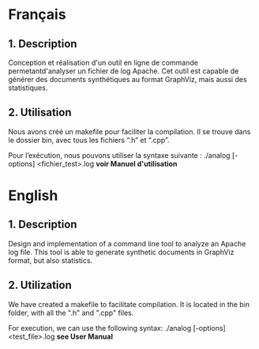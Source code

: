 # Français

## 1. Description 

Conception et réalisation d'un outil en ligne de commande permetantd'analyser un fichier de log Apache. Cet outil est capable
de générer des documents synthétiques au format GraphViz, mais aussi des statistiques.

## 2. Utilisation

Nous avons créé un makefile pour faciliter la compilation. Il se trouve dans le dossier bin, avec tous les
fichiers “.h” et “.cpp”.

Pour l’exécution, nous pouvons utiliser la syntaxe suivante : ./analog [-options] <fichier_test>.log **voir Manuel d'utilisation**

# English

## 1. Description 

Design and implementation of a command line tool to analyze an Apache log file. This tool is able to
generate synthetic documents in GraphViz format, but also statistics.

## 2. Utilization

We have created a makefile to facilitate compilation. It is located in the bin folder, with all the
".h" and ".cpp" files.

For execution, we can use the following syntax: ./analog [-options] <test_file>.log **see User Manual**
